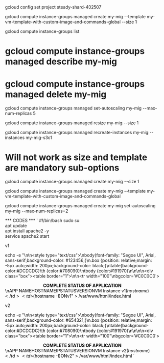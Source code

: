 gcloud config set project steady-shard-402507

gcloud compute instance-groups managed create my-mig --template my-vm-template-with-custom-image-and-commands-global --size 1

gcloud compute instance-groups list
# gcloud compute instance-groups managed describe my-mig

# gcloud compute instance-groups managed delete my-mig

gcloud compute instance-groups managed set-autoscaling my-mig --max-num-replicas 5

gcloud compute instance-groups managed resize my-mig --size 1

gcloud compute instance-groups managed recreate-instances my-mig --instances my-mig-s3c1

# Will not work as size and template are mandatory sub-options
gcloud compute instance-groups managed create my-mig --size 1

gcloud compute instance-groups managed create my-mig --template my-vm-template-with-custom-image-and-commands-global

gcloud compute instance-groups managed create my-mig set-autoscaling my-mig --max-num-replicas=2

*** CODES ***
`
#!/bin/bash
sudo su\
apt update\
apt install apache2 -y\
service apache2 start

v1

echo -e "<html>\n<head>\n<style type=\"text/css\">\nbody{font-family: \"Segoe UI\", Arial, sans-serif;background-color: #123456;}\n.box {position: relative;margin: -5px auto;width: 200px;background-color: black;}\ntable{background-color:#DCDCDC}\th {color:#708090}\ntbody {color:#191970}\n</style>\n</head>\n<body>\n<div class=\"box\"><table border=\"1\">\n<thead>\n<tr width="100"\nbgcolor='#C0C0C0'><center><td colspan="5"><font color="#000000"><b>COMPLETE STATUS OF APPLICATION</b></center></td>\n</h4></tr><tr><th>APP NAME</th><th>HOSTNAME</th><th>IP</th><th>STATUS</th><th>VERSION</th></tr><tr><td>VM Instance v1</td><td>$(hostname)</td><td>$(hostname -I)</td><td>ON</td><td>v1</td></tr></table></div>" > /var/www/html/index.html



v2

echo -e "<html>\n<head>\n<style type=\"text/css\">\nbody{font-family: \"Segoe UI\", Arial, sans-serif;background-color: #654321;}\n.box {position: relative;margin: -5px auto;width: 200px;background-color: black;}\ntable{background-color:#DCDCDC}\th {color:#708090}\ntbody {color:#191970}\n</style>\n</head>\n<body>\n<div class=\"box\"><table border=\"1\">\n<thead>\n<tr width="100"\nbgcolor='#C0C0C0'><center><td colspan="5"><font color="#000000"><b>COMPLETE STATUS OF APPLICATION</b></center></td>\n</h4></tr><tr><th>APP NAME</th><th>HOSTNAME</th><th>IP</th><th>STATUS</th><th>VERSION</th></tr><tr><td>VM Instance v2</td><td>$(hostname)</td><td>$(hostname -I)</td><td>ON</td><td>v2</td></tr></table></div>" > /var/www/html/index.html
`
